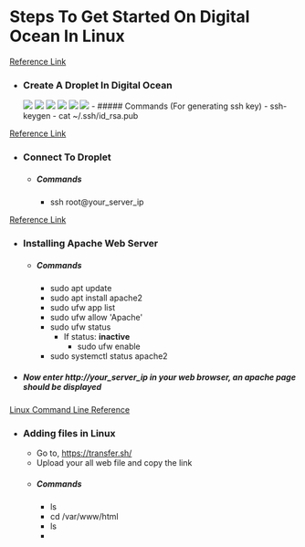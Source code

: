 # Steps To Get Started On Digital Ocean In Linux

[Reference Link](https://www.digitalocean.com/docs/droplets/how-to/create/)

- ### Create A Droplet In Digital Ocean
    <img src="./Images/Screenshot(92)"/>
    <img src="./Images/Screenshot(93)"/>
    <img src="./Images/Screenshot(94)"/>
    <img src="./Images/Screenshot(95)"/>
    <img src="./Images/Screenshot(96)"/>
    <img src="./Images/Screenshot(97)"/>
  - ##### Commands (For generating ssh key)
    - ssh-keygen
    - cat ~/.ssh/id_rsa.pub

[Reference Link](https://www.digitalocean.com/docs/droplets/how-to/connect-with-ssh/openssh/)

- ### Connect To Droplet
  - ##### Commands
    - ssh root@your_server_ip

[Reference Link](https://www.digitalocean.com/community/tutorials/how-to-install-the-apache-web-server-on-ubuntu-18-04)

- ### Installing Apache Web Server

  - ##### Commands
    - sudo apt update
    - sudo apt install apache2
    - sudo ufw app list
    - sudo ufw allow 'Apache'
    - sudo ufw status
      - If status: <b>inactive</b>
        - sudo ufw enable
    - sudo systemctl status apache2

- ##### Now enter http://your_server_ip in your web browser, an apache page should be displayed

[Linux Command Line Reference](https://www.howtogeek.com/412055/37-important-linux-commands-you-should-know/)

- ### Adding files in Linux
  - Go to, https://transfer.sh/
  - Upload your all web file and copy the link
  - ##### Commands
    - ls
    - cd /var/www/html
    - ls
    -
